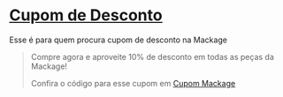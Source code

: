 # [Cupom de Desconto](https://github.com/CupomDeDesconto/Promocoes/blob/main/README.md)
Esse é para quem procura cupom de desconto na Mackage
<blockquote cite="https://asasdodesconto.com/moda-e-acessorios/compre-agora-e-aproveite-10-de-desconto-em-todas-as-pecas-da-mackage-17005"><p>Compre agora e aproveite 10% de desconto em todas as peças da Mackage!</p><footer>Confira o código para esse cupom em <a href="https://asasdodesconto.com/moda-e-acessorios/compre-agora-e-aproveite-10-de-desconto-em-todas-as-pecas-da-mackage-17005">Cupom Mackage</a></footer></blockquote>